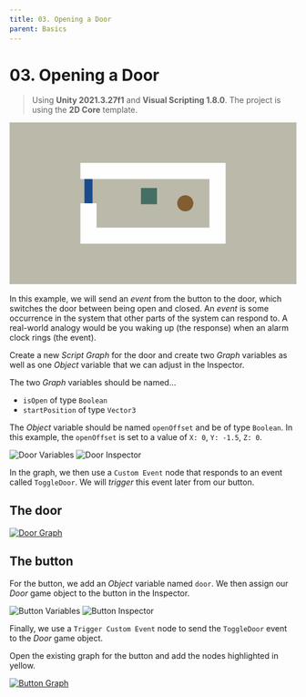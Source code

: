 ```yaml
---
title: 03. Opening a Door
parent: Basics
---
```


# 03. Opening a Door

> Using **Unity 2021.3.27f1** and **Visual Scripting 1.8.0**. The project is using the **2D Core** template.

![Demo](./demo.gif)

In this example, we will send an *event* from the button to the door, which switches the door between being open and closed. An *event* is some occurrence in the system that other parts of the system can respond to. A real-world analogy would be you waking up (the response) when an alarm clock rings (the event).

Create a new *Script Graph* for the door and create two *Graph* variables as well as one *Object* variable that we can adjust in the Inspector.

The two *Graph* variables should be named...

- `isOpen` of type `Boolean`
- `startPosition` of type `Vector3`

The *Object* variable should be named `openOffset` and be of type `Boolean`. In this example, the `openOffset` is set to a value of `X: 0`, `Y: -1.5`, `Z: 0`.

<img src="./door-variables-1x.webp" srcset="./door-variables-1x.webp 1x, ./door-variables-2x.webp 2x" alt="Door Variables">

<img src="./door-inspector-1x.webp" srcset="./door-inspector-1x.webp 1x, ./door-inspector-2x.webp 2x" alt="Door Inspector">

In the graph, we then use a `Custom Event` node that responds to an event called `ToggleDoor`. We will *trigger* this event later from our button.

## The door

[<img src="./door-graph-1x.webp" srcset="./door-graph-1x.webp 1x, ./door-graph-2x.webp 2x" alt="Door Graph">](./door-graph-2x.webp)

## The button

For the button, we add an *Object* variable named `door`. We then assign our *Door* game object to the button in the Inspector.

<img src="./button-variables-1x.webp" srcset="./button-variables-1x.webp 1x, ./button-variables-2x.webp 2x" alt="Button Variables">

<img src="./button-inspector-1x.webp" srcset="./button-inspector-1x.webp 1x, ./button-inspector-2x.webp 2x" alt="Button Inspector">

Finally, we use a `Trigger Custom Event` node to send the `ToggleDoor` event to the *Door* game object. 

Open the existing graph for the button and add the nodes highlighted in yellow.

[<img src="./button-graph-1x.webp" srcset="./button-graph-1x.webp 1x, ./button-graph-2x.webp 2x" alt="Button Graph">](./button-graph-2x.webp)